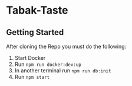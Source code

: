# Tabak-Taste

## Getting Started

After cloning the Repo you must do the following:
 
1. Start Docker
2. Run ```npm run docker:dev:up```
3. In another terminal run ```npm run db:init```
4. Run ```npm start```
